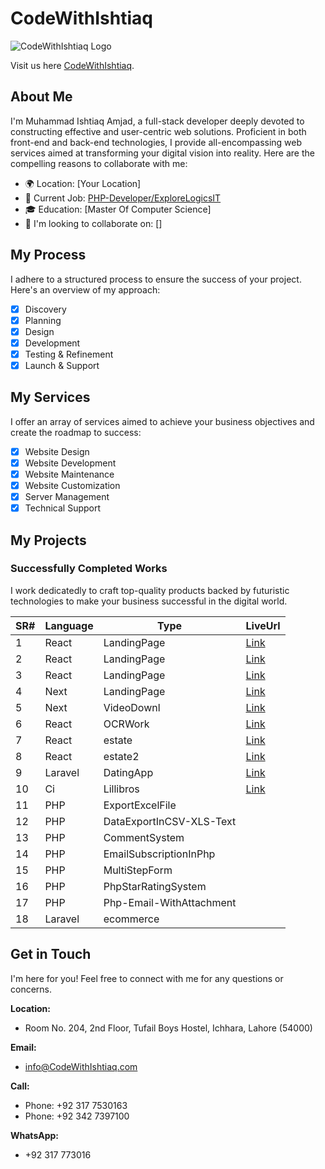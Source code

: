 # CodeWithIshtiaq

![CodeWithIshtiaq Logo](https://codewithishtiaq.vercel.app/assets/img/logo1.png)

Visit us here [CodeWithIshtiaq](https://codewithishtiaq.vercel.app/).

## About Me

I'm Muhammad Ishtiaq Amjad, a full-stack developer deeply devoted to constructing effective and user-centric web solutions. Proficient in both front-end and back-end technologies, I provide all-encompassing web services aimed at transforming your digital vision into reality. Here are the compelling reasons to collaborate with me:

- 🌍 Location: [Your Location]
- 💼 Current Job: [PHP-Developer/ExploreLogicsIT](https://explorelogics.com/)
- 🎓 Education: [Master Of Computer Science]
- 👯 I'm looking to collaborate on: []

## My Process

I adhere to a structured process to ensure the success of your project. Here's an overview of my approach:

- [x] Discovery
- [x] Planning
- [x] Design
- [x] Development
- [x] Testing & Refinement
- [x] Launch & Support

## My Services

I offer an array of services aimed to achieve your business objectives and create the roadmap to success:

- [x] Website Design
- [x] Website Development
- [x] Website Maintenance
- [x] Website Customization
- [x] Server Management
- [x] Technical Support

## My Projects

### Successfully Completed Works

I work dedicatedly to craft top-quality products backed by futuristic technologies to make your business successful in the digital world.

| SR# | Language | Type | LiveUrl |
| --- | -------- | ---- | ------- |
| 1   | React    | LandingPage | [Link](https://techno-solutions.vercel.app) |
| 2   | React    | LandingPage | [Link](https://e-state-ishicoder.vercel.app) |
| 3   | React    | LandingPage | [Link](https://wis-walk.vercel.app) |
| 4   | Next     | LandingPage | [Link](https://logic-zone.vercel.app) |
| 5   | Next     | VideoDownl  | [Link](https://ishi-dev-yt-downloader.vercel.app) |
| 6   | React    | OCRWork     | [Link](https://appocr.vercel.app) |
| 7   | React    | estate     | [Link](https://explorelogicsit.com/realestate1) |
| 8   | React    | estate2    | [Link](https://explorelogicsit.com/realestate2) |
| 9   | Laravel  | DatingApp  | [Link](https://explorelogicsit.com/sharing_sugar) |
| 10  | Ci      | Lillibros  | [Link](https://explorelogicsit.com/lillibros) |
| 11  | PHP     | ExportExcelFile |
| 12  | PHP     | DataExportInCSV-XLS-Text |
| 13  | PHP     | CommentSystem |
| 14  | PHP     | EmailSubscriptionInPhp |
| 15  | PHP     | MultiStepForm |
| 16  | PHP     | PhpStarRatingSystem |
| 17  | PHP     | Php-Email-WithAttachment |
| 18  | Laravel | ecommerce |

## Get in Touch

I'm here for you! Feel free to connect with me for any questions or concerns.

**Location:**

- Room No. 204, 2nd Floor, Tufail Boys Hostel, Ichhara, Lahore (54000)

**Email:**

- [info@CodeWithIshtiaq.com](mailto:info@CodeWithIshtiaq.com)

**Call:**

- Phone: +92 317 7530163
- Phone: +92 342 7397100

**WhatsApp:**

- +92 317 773016
